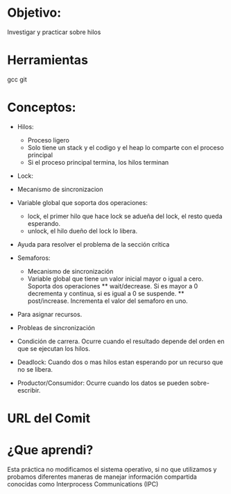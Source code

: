 # Objetivo:
Investigar y practicar sobre hilos 

# Herramientas
gcc
git

# Conceptos:
+ Hilos: 
  + Proceso ligero  
  + Solo tiene un stack y el codigo y el heap lo comparte con el proceso principal 
  + Si el proceso principal termina, los hilos terminan 
  
 + Lock: 
 + Mecanismo de sincronizacion 
 + Variable global que soporta dos operaciones: 
    +  lock, el primer hilo que hace lock se adueña del lock, el resto queda esperando. 
    +  unlock, el hilo dueño del lock lo libera. 
 + Ayuda para resolver el problema de la sección crítica 
+ Semaforos: 
  + Mecanismo de sincronización 
  + Variable global que tiene un valor inicial mayor o igual a cero. Soporta dos operaciones 
    ** wait/decrease. Si es mayor a 0 decrementa y continua, si es igual a 0 se suspende. 
    ** post/increase. Incrementa el valor del semaforo en uno.
+ Para asignar recursos. 
+ Probleas de sincronización 
 +  Condición de carrera. Ocurre cuando el resultado depende del orden en que se ejecutan los hilos. 
 +  Deadlock: Cuando dos o mas hilos estan esperando por un recurso que no se libera. 
 +  Productor/Consumidor: Ocurre cuando los datos se pueden sobre-escribir. 
 
 
# URL del Comit 


# ¿Que aprendi? 
Esta práctica no modificamos el sistema operativo, si no que utilizamos y probamos diferentes maneras de manejar información compartida conocidas como Interprocess Communications (IPC)   
